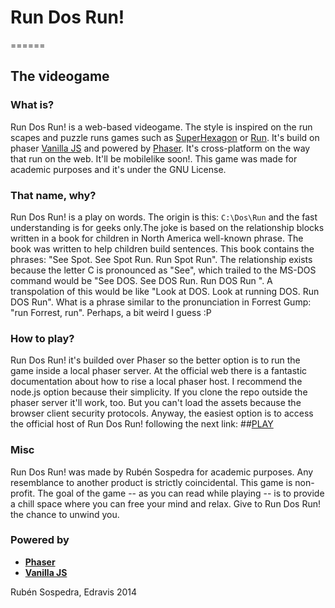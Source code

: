 # Run Dos Run!
======
## The videogame
### What is?
Run Dos Run! is a web-based videogame. The style is inspired on the run scapes and puzzle runs games such as [SuperHexagon](http://superhexagon.com/) or [Run](http://www.kongregate.com/games/player_03/run-2?thumb=site). It's build on phaser [Vanilla JS](http://www.ecmascript.org/) and powered by [Phaser](http://phaser.io/). It's cross-platform on the way that run on the web. It'll be mobilelike soon!. This game was made for academic purposes and it's under the GNU License. 

### That name, why?
Run Dos Run! is a play on words. The origin is this: `C:\Dos\Run`  and the fast understanding is for geeks only.The joke is based on the relationship blocks written in a book for children in North America well-known phrase. The book was written to help children build sentences. This book contains the phrases: "See Spot. See Spot Run. Run Spot Run". The relationship exists because the letter C is pronounced as "See", which trailed to the MS-DOS command would be "See DOS. See DOS Run. Run DOS Run ". A transpolation of this would be like "Look at DOS. Look at running DOS. Run DOS Run". What is a phrase similar to the pronunciation in Forrest Gump: "run Forrest, run". Perhaps, a bit weird I guess :P

### How to play?
Run Dos Run! it's builded over Phaser so the better option is to run the game inside a local phaser server. At the official web there is a fantastic documentation about how to rise a local phaser host. I recommend the node.js option because their simplicity. If you clone the repo outside the phaser server it'll work, too. But you can't load the assets because the browser client security protocols.
Anyway, the easiest option is to access the official host of Run Dos Run! following the next link:
##[PLAY](http://rundos.sospedra.me/)

### Misc
Run Dos Run! was made by Rubén Sospedra for academic purposes. Any resemblance to another product is strictly coincidental. This game is non-profit. The goal of the game -- as you can read while playing -- is to provide a chill space where you can free your mind and relax. Give to Run Dos Run! the chance to unwind you.

### Powered by
* **[Phaser](http://phaser.io/)**
* **[Vanilla JS](http://www.ecmascript.org/)**


Rubén Sospedra, Edravis 2014